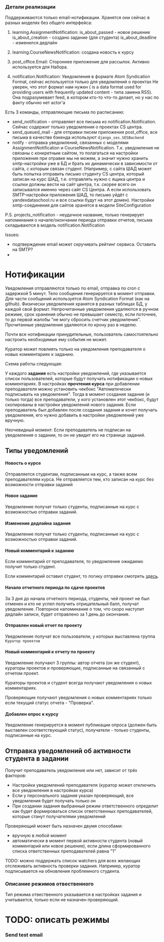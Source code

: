 ### Детали реализации

Поддерживаются только email-нотификации. Хранятся они сейчас в разных моделях без общего интерфейса:

1. learning.AssignmentNotification:
    is_about_passed - новое решение
    is_about_creation - создано задание (для студента)
    is_about_deadline - изменился дедлайн

2. learning.CourseNewsNotification:
    создана новость к курсу

3. post_office.Email:
    Стороннее приложение для рассылок. Активно используется для Набора.

4. notification.Notification:
    Уведомления в формате Atom Syndication Format, сейчас используется только для уведомлений о проектах
    Не уверен, что этот формат нам нужен ( is a data format used for providing users with frequently updated content - типа замена RSS). Она подразумевает feed, в котором кто-то что-то делает, но у нас по факту обычно нет actor'а

Есть 3 команды, отправляющие письма по расписанию:

* send_notification - отправляет все письма из notification.Notification. Сейчас содержит только уведомления о проектах CS центра.
* send_queued_mail - для отправки писем приложения post_office, все письма в качестве бэкенда используют `django_ses.SESBackend`
* notify - отправка уведомлений, связанных с моделями AssignmentNotification и CourseNewsNotification. 
Т.к. уведомления не связаны с конкретным сайтом, то полагаться на настройки приложения при отравке мы не можем, а значит нужно хранить smtp-настройки уже в БД и брать их динамически в зависимости от сайта, с которым связан студент.
(Например, с сайта ШАД может быть попытка отправить письмо студенту CS центра, который записан на курс ШАД, т.е. отправлять нужно с ящика центра и ссылки должны вести на сайт центра, т.к. скорее всего он записывался именно через сайт CS Центра. 
А если использовать SMTP-настройки приложения ШАД, то письмо уйдёт с yandexdataschool.ru и все ссылки будут на этот домен).
Настройки smtp-соединения для сайтов хранятся в модели SiteConfiguration

P.S. projects_notification - неудачное название, только генерирует напоминания о начале/окончании периода отправки отчетов, письма складываются в модель notification.Notification
    
    
Issues:
* подтверждение email может скручивать рейтинг сервиса. Оставить на SMTP?
* 


# Нотификации

Уведомления отправляются только по email, отправка по cron с задержкой 5 минут. 
Тело сообщения генерируется в момент отправки. Для части сообщений используется Atom Syndication Format (как на github). 
Физически уведомления хранятся в разных таблицах БД, у каждой свой формат.
Непрочитанные уведомления удаляются в ручном режиме, срок хранения обычно не превышает семестр, если поточнее, то до первой жалобы "не могу сбросить счетчик уведомления".
Прочитанные уведомления удаляются по крону раз в неделю.

Почти все нотификации принудительные, пользователь самостоятельно настроить необходимые ему события не может.

Куратор может повлиять только на уведомления преподавателя о новых комментариях к заданию. 

Схема работы следующая:

У каждого **задания** есть настройки уведомлений, где указывается список пользователей, которые будут получать нотификации о новых комментариях.
В настройках **прочтения курса** при добавлении преподавателя можно установить чекбокс "Автоматически подписывать на уведомления".
Тогда в момент создания задания (и только тогда) все преподаватели, у кого установлен этот чекбокс, будут скопированы в настройки уведомлений нового задания.
Если преподаватель был добавлен после создания задания и хочет получать уведомления, его нужно добавить в настройки уведомлений уже вручную.

Неочевидный момент: Если преподаватель не подписан на уведомления о задании, то он не увидит его на странице заданий.


## Типы уведомлений

#### Новость о курсе

Отправляется студентам, подписанным на курс, а также всем преподавателям курса. 
Не отправляется тем, кто записан на курс без возможности отправки заданий

#### Новое задание

Уведомление получат только студенты, подписанные на курс с возможностью отправки заданий.

#### Изменение дедлайна задания

Уведомление получат только студенты, подписанные на курс с возможностью отправки заданий.

#### Новый комментарий к заданию

Если комментарий от преподавателя, то уведомление ожидаемо получит только студент.

Если комментарий оставил студент, то логику отправки смотреть [здесь](https://cscenter.myjetbrains.com/youtrack/articles/LMS-A-1/).

#### Начало отчетного периода по сдаче проектов

За 3 дня до начала отчетного периода, студенты, чей проект не был отменен и кто не успел получить отрицательный балл, получат уведомление.
Повторное напоминание о том, что скоро наступит дедлайн записи, будет отправлено за 1 день до окончания.

#### Отправлен новый отчет по проекту

Уведомление получат все пользователи, у которых выставлена группа `Куратор проектов`

#### Новый комментарий к отчету по проекту

Уведомление получают 3 группы: автор отчета (он же студент), кураторы проектов и проверяющие, подписанные на связанный с отчетом проект.

Кураторы проектов и студент всегда получают уведомления о новых комментариях. 

Проверяющие получают уведомления о новых комментариях только если текущий статус отчета - "Проверка".

#### Добавлен опрос к курсу

Уведомление генерируется в момент публикации опроса (должен быть выставлен соответствующий статус), получатели - только студенты, подписанные на курс. 

## Отправка уведомлений об активности студента в задании

Получит преподаватель уведомление или нет, зависит от трёх факторов:
* Настройки уведомлений преподавателя (куратор может отключить все уведомления в настройках курса)
* Если у персонального задания указан проверяющий, все уведомления будет получать только он
* При создании задания выбранный режим ответственного определит как будет формироваться список ответственных преподавателей, которые станут получателями уведомлений

Проверяющий может быть назначен двумя способами:
* вручную в любой момент
* автоматически в момент первой активности студента (новый комментарий или новое решение), если длина сформированного списка ответственных преподавателей равна "1"

TODO: можно поддержать список watchers для всех желающих отслеживать активность проверки задания. Например, куратор подписывается на обновления проблемного студента.

### Описание режимов отвественного

Тип режима отвественного указывается в настройках задания и учитывается, только если не назначен проверяющий.

# TODO: описать режимы


### Send test email
